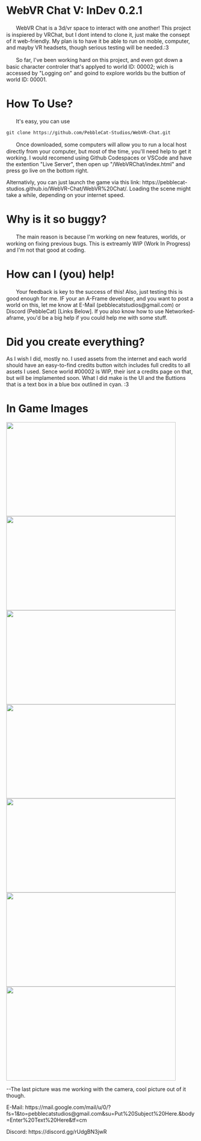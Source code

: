 <h1>WebVR Chat                                                         V: InDev 0.2.1</h1>

<p> ㅤㅤWebVR Chat is a 3d/vr space to interact with one another! This project is inspiered by VRChat, but I dont intend to clone it, just make the consept of it web-friendly. My plan is to have it be able to run on moble, computer, and mayby VR headsets, though serious testing will be needed.:3</p>

<p> ㅤㅤSo far, I've been working hard on this project, and even got down a basic character controler that's applyed to world ID: 00002; wich is accessed by "Logging on" and goind to explore worlds bu the buttion of world ID: 00001.</p>

<h1>How To Use?</h1>

<p>ㅤㅤIt's easy, you can use </p>

`git clone https://github.com/PebbleCat-Studios/WebVR-Chat.git`

<p>ㅤㅤOnce downloaded, some computers will allow you to run a local host directly from your computer, but most of the time, you'll need help to get it working. I would recomend using Github Codespaces or VSCode and have the extention "Live Server", then open up "/WebVRChat/index.html" and press go live on the bottom right.</p>

<p>Alternativly, you can just launch the game via this link: https://pebblecat-studios.github.io/WebVR-Chat/WebVR%20Chat/. Loading the scene might take a while, depending on your internet speed.</p>



<h1>Why is it so buggy?</h1>

<p>ㅤㅤThe main reason is because I'm working on new features, worlds, or working on fixing previous bugs. This is extreamly WIP (Work In Progress) and I'm not that good at coding.</p>

<h1>How can I (you) help!</h1>

<p>ㅤㅤYour feedback is key to the success of this! Also, just testing this is good enough for me. IF your an A-Frame developer, and you want to post a world on this, let me know at E-Mail (pebblecatstudios@gmail.com) or Discord (PebbleCat) [Links Below]. If you also know how to use Networked-aframe, you'd be a big help if you could help me with some stuff.</p>

<h1>Did you create everything?</h1>

<p>As I wish I did, mostly no. I used assets from the internet and each world should have an easy-to-find credits button witch includes full credits to all assets I used. Sence world #00002 is WIP, their isnt a credits page on that, but will be implamented soon. What I did make is the UI and the Buttions that is a text box in a blue box outlined in cyan. :3</p>

<h1>In Game Images</h1>


<img src="https://github.com/funing36/WebVR-Chat/assets/146106615/ddf381d1-8725-4b1a-a6cf-5e84e0e19572" data-canonical-src="https://gyazo.com/eb5c5741b6a9a16c692170a41a49c858.png" width="450" height="250" />
<img src="https://github.com/funing36/WebVR-Chat/assets/146106615/0382bf2f-cf0f-4ecb-846c-cf32b66796d1" data-canonical-src="https://gyazo.com/eb5c5741b6a9a16c692170a41a49c858.png" width="450" height="250" />
<img src="https://github.com/funing36/WebVR-Chat/assets/146106615/bb0aa35f-527b-44c6-98c0-20796a398522" data-canonical-src="https://gyazo.com/eb5c5741b6a9a16c692170a41a49c858.png" width="450" height="250" />
<img src="https://github.com/funing36/WebVR-Chat/assets/146106615/0beb70b0-0436-4ae0-89fd-9dfb92d71c38" data-canonical-src="https://gyazo.com/eb5c5741b6a9a16c692170a41a49c858.png" width="450" height="250" />
<img src="https://github.com/funing36/WebVR-Chat/assets/146106615/ed0cfa53-dfd0-4720-80b5-bc58921faebd" data-canonical-src="https://gyazo.com/eb5c5741b6a9a16c692170a41a49c858.png" width="450" height="250" />
<img src="https://github.com/funing36/WebVR-Chat/assets/146106615/e89f6e58-59ae-4393-9c06-7b9f453f1b08" data-canonical-src="https://gyazo.com/eb5c5741b6a9a16c692170a41a49c858.png" width="450" height="250" />
<img src="https://github.com/funing36/WebVR-Chat/assets/146106615/c7e0cf2d-1755-4eb6-baa8-f7cf9cfef150" data-canonical-src="https://gyazo.com/eb5c5741b6a9a16c692170a41a49c858.png" width="450" height="250" />

--The last picture was me working with the camera, cool picture out of it though.

<p>E-Mail: https://mail.google.com/mail/u/0/?fs=1&to=pebblecatstudios@gmail.com&su=Put%20Subject%20Here.&body=Enter%20Text%20Here&tf=cm</p>
<p></p>Discord: https://discord.gg/rUdgBN3jwR</p>
